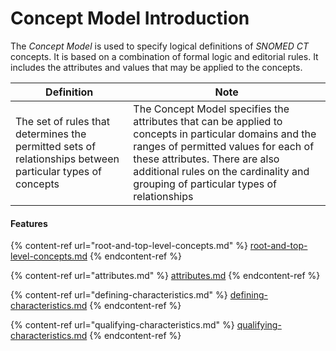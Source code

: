# Concept Model Introduction

The _Concept Model_ is used to specify logical definitions of _SNOMED CT_ concepts. It is based on a combination of formal logic and editorial rules. It includes the attributes and values that may be applied to the concepts.

| Definition                                                                                                | Note                                                                                                                                                                                                                                                                   |
| --------------------------------------------------------------------------------------------------------- | ---------------------------------------------------------------------------------------------------------------------------------------------------------------------------------------------------------------------------------------------------------------------- |
| The set of rules that determines the permitted sets of relationships between particular types of concepts | The Concept Model specifies the attributes that can be applied to concepts in particular domains and the ranges of permitted values for each of these attributes. There are also additional rules on the cardinality and grouping of particular types of relationships |

#### Features

{% content-ref url="root-and-top-level-concepts.md" %}
[root-and-top-level-concepts.md](root-and-top-level-concepts.md)
{% endcontent-ref %}

{% content-ref url="attributes.md" %}
[attributes.md](attributes.md)
{% endcontent-ref %}

{% content-ref url="defining-characteristics.md" %}
[defining-characteristics.md](defining-characteristics.md)
{% endcontent-ref %}

{% content-ref url="qualifying-characteristics.md" %}
[qualifying-characteristics.md](qualifying-characteristics.md)
{% endcontent-ref %}

